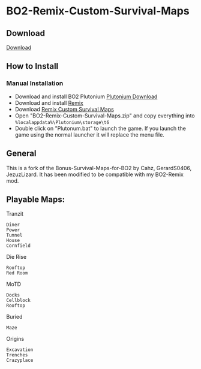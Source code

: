 # BO2-Remix-Custom-Survival-Maps

## Download

[Download](https://github.com/5and5/BO2-Remix/releases/download/latest/BO2-Remix.zip)

## How to Install

### Manual Installation

- Download and install BO2 Plutonium [Plutonium Download](https://plutonium.pw/)
- Download and install [Remix](https://github.com/5and5/BO2-Remix)
- Download [Remix Custom Survival Maps](https://github.com/5and5/BO2-Remix-Custom-Survival-Maps/releases/download/r3.0/BO2-Remix-Custom-Survival-Maps.zip)
- Open "BO2-Remix-Custom-Survival-Maps.zip" and copy everything into `%localappdata%\Plutonium\storage\t6`
- Double click on "Plutonum.bat" to launch the game. If you launch the game using the normal launcher it will replace the menu file.

## General

This is a fork of the Bonus-Survival-Maps-for-BO2 by Cahz, GerardS0406, JezuzLizard. It has been modified to be compatible with my BO2-Remix mod.

## Playable Maps:

Tranzit

```
Diner
Power
Tunnel
House
Cornfield
```

Die Rise

```
Rooftop
Red Room
```

MoTD

```
Docks
Cellblock
Rooftop
```

Buried

```
Maze
```

Origins

```
Excavation
Trenches
Crazyplace
```
